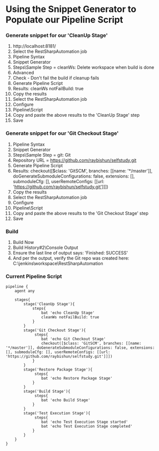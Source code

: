 # Using the Snippet Generator to Populate our Pipeline Script

### Generate snippet for our 'CleanUp Stage'
1. http://localhost:8181/
2. Select the RestSharpAutomation job
3. Pipeline Syntax
4. Snippet Generator
5. Steps\Sample Step = cleanWs: Delete workspace when build is done
6. Advanced
7. Check - Don't fail the build if cleanup fails
8. Generate Pipeline Script
9. Results: cleanWs notFailBuild: true
10. Copy the results
11. Select the RestSharpAutomation job
10. Configure
11. Pipeline\Script
12. Copy and paste the above results to the 'CleanUp Stage' step
13. Save

### Generate snippet for our 'Git Checkout Stage'
1. Pipeline Syntax
2. Snippet Generator
3. Steps\Sample Step = git: Git
5. Repository URL = https://github.com/raybishun/selfstudy.git
6. Generate Pipeline Script
7. Results: checkout([$class: 'GitSCM', branches: [[name: '*/master']], doGenerateSubmoduleConfigurations: false, extensions: [], submoduleCfg: [], userRemoteConfigs: [[url: 'https://github.com/raybishun/selfstudy.git']]])
8. Copy the results
9. Select the RestSharpAutomation job
10. Configure
11. Pipeline\Script
12. Copy and paste the above results to the 'Git Checkout Stage' step
13. Save

### Build
1. Build Now
2. Build History\#2\Console Output
3. Ensure the last line of output says: 'Finished: SUCCESS'
4. And per the output, verify the Git repo was created here: C:\jenkins\workspace\RestSharpAutomation

### Current Pipeline Script
```
pipeline {
    agent any
    
    stages{
        stage('CleanUp Stage'){
            steps{
                bat 'echo CleanUp Stage'
                cleanWs notFailBuild: true
            }
        }
        stage('Git Checkout Stage'){
             steps{
                bat 'echo Git Checkout Stage'
                checkout([$class: 'GitSCM', branches: [[name: '*/master']], doGenerateSubmoduleConfigurations: false, extensions: [], submoduleCfg: [], userRemoteConfigs: [[url: 'https://github.com/raybishun/selfstudy.git']]])
            }
        }
        stage('Restore Package Stage'){
             steps{
                bat 'echo Restore Package Stage'
            }
        }
        stage('Build Stage'){
             steps{
                bat 'echo Build Stage'
            }
        }
        stage('Test Execution Stage'){
             steps{
                bat 'echo Test Execution Stage started'
                bat 'echo Test Execution Stage completed'
            }
        }
    }
}
```